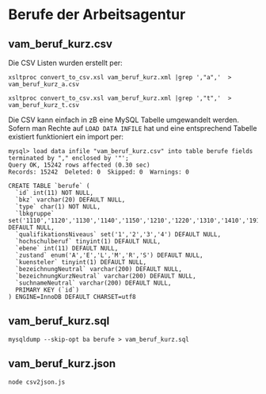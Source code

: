 # Berufe der Arbeitsagentur

## vam_beruf_kurz.csv

Die CSV Listen wurden erstellt per:

```
xsltproc convert_to_csv.xsl vam_beruf_kurz.xml |grep ',"a",'  > vam_beruf_kurz_a.csv
```

```
xsltproc convert_to_csv.xsl vam_beruf_kurz.xml |grep ',"t",'  > vam_beruf_kurz_t.csv
```
Die CSV kann einfach in zB eine MySQL Tabelle umgewandelt werden. Sofern man
Rechte auf `LOAD DATA INFILE` hat und eine entsprechend Tabelle existiert
funktioniert ein import per: 

```
mysql> load data infile "vam_beruf_kurz.csv" into table berufe fields terminated by "," enclosed by '"';
Query OK, 15242 rows affected (0.30 sec)
Records: 15242  Deleted: 0  Skipped: 0  Warnings: 0
```


```
CREATE TABLE `berufe` (
  `id` int(11) NOT NULL,
  `bkz` varchar(20) DEFAULT NULL,
  `type` char(1) NOT NULL,
  `lbkgruppe` set('1110','1120','1130','1140','1150','1210','1220','1310','1410','1910','2110','2120','2130','2210','2310','2320','2330','2340','2410','2420','2430','2440','2450','2460','2470','2480','2910','2920','2930','2940','3110','3120','3130','3210','3220','3910','3920','4910','5110','5120','5130','5140','5910','5920','5930','5940','6110','6120','6130','6140','6910','6920','6930','6940','7910','9910') DEFAULT NULL,
  `qualifikationsNiveaus` set('1','2','3','4') DEFAULT NULL,
  `hochschulberuf` tinyint(1) DEFAULT NULL,
  `ebene` int(11) DEFAULT NULL,
  `zustand` enum('A','E','L','M','R','S') DEFAULT NULL,
  `kuensteler` tinyint(1) DEFAULT NULL,
  `bezeichnungNeutral` varchar(200) DEFAULT NULL,
  `bezeichnungKurzNeutral` varchar(200) DEFAULT NULL,
  `suchnameNeutral` varchar(200) DEFAULT NULL,
  PRIMARY KEY (`id`)
) ENGINE=InnoDB DEFAULT CHARSET=utf8
```

## vam_beruf_kurz.sql

`mysqldump --skip-opt ba berufe > vam_beruf_kurz.sql`

## vam_beruf_kurz.json

`node csv2json.js`

